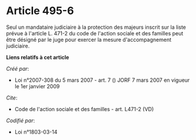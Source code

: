 # Article 495-6

Seul un mandataire judiciaire à la protection des majeurs inscrit sur la liste prévue à l'article L. 471-2 du code de
l'action sociale et des familles peut être désigné par le juge pour exercer la mesure d'accompagnement judiciaire.

**Liens relatifs à cet article**

_Créé par_:

  - Loi n°2007-308 du 5 mars 2007 - art. 7 () JORF 7 mars 2007 en vigueur le 1er janvier 2009

_Cite_:

  - Code de l'action sociale et des familles - art. L471-2 (VD)

_Codifié par_:

  - Loi n°1803-03-14

